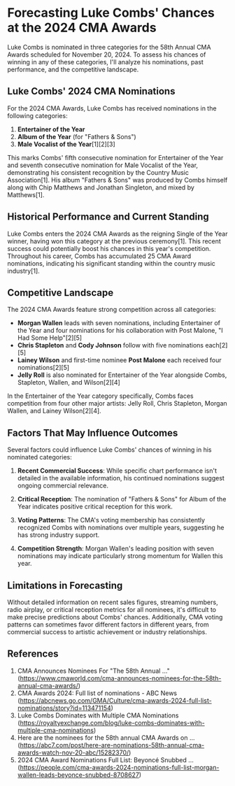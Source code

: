 # Forecasting Luke Combs' Chances at the 2024 CMA Awards

Luke Combs is nominated in three categories for the 58th Annual CMA Awards scheduled for November 20, 2024. To assess his chances of winning in any of these categories, I'll analyze his nominations, past performance, and the competitive landscape.

## Luke Combs' 2024 CMA Nominations

For the 2024 CMA Awards, Luke Combs has received nominations in the following categories:

1. **Entertainer of the Year**
2. **Album of the Year** (for "Fathers & Sons")
3. **Male Vocalist of the Year**[1][2][3]

This marks Combs' fifth consecutive nomination for Entertainer of the Year and seventh consecutive nomination for Male Vocalist of the Year, demonstrating his consistent recognition by the Country Music Association[1]. His album "Fathers & Sons" was produced by Combs himself along with Chip Matthews and Jonathan Singleton, and mixed by Matthews[1].

## Historical Performance and Current Standing

Luke Combs enters the 2024 CMA Awards as the reigning Single of the Year winner, having won this category at the previous ceremony[1]. This recent success could potentially boost his chances in this year's competition. Throughout his career, Combs has accumulated 25 CMA Award nominations, indicating his significant standing within the country music industry[1].

## Competitive Landscape

The 2024 CMA Awards feature strong competition across all categories:

- **Morgan Wallen** leads with seven nominations, including Entertainer of the Year and four nominations for his collaboration with Post Malone, "I Had Some Help"[2][5]
- **Chris Stapleton** and **Cody Johnson** follow with five nominations each[2][5]
- **Lainey Wilson** and first-time nominee **Post Malone** each received four nominations[2][5]
- **Jelly Roll** is also nominated for Entertainer of the Year alongside Combs, Stapleton, Wallen, and Wilson[2][4]

In the Entertainer of the Year category specifically, Combs faces competition from four other major artists: Jelly Roll, Chris Stapleton, Morgan Wallen, and Lainey Wilson[2][4].

## Factors That May Influence Outcomes

Several factors could influence Luke Combs' chances of winning in his nominated categories:

1. **Recent Commercial Success**: While specific chart performance isn't detailed in the available information, his continued nominations suggest ongoing commercial relevance.

2. **Critical Reception**: The nomination of "Fathers & Sons" for Album of the Year indicates positive critical reception for this work.

3. **Voting Patterns**: The CMA's voting membership has consistently recognized Combs with nominations over multiple years, suggesting he has strong industry support.

4. **Competition Strength**: Morgan Wallen's leading position with seven nominations may indicate particularly strong momentum for Wallen this year.

## Limitations in Forecasting

Without detailed information on recent sales figures, streaming numbers, radio airplay, or critical reception metrics for all nominees, it's difficult to make precise predictions about Combs' chances. Additionally, CMA voting patterns can sometimes favor different factors in different years, from commercial success to artistic achievement or industry relationships.

## References

1. CMA Announces Nominees For "The 58th Annual ..." (https://www.cmaworld.com/cma-announces-nominees-for-the-58th-annual-cma-awards/)
2. CMA Awards 2024: Full list of nominations - ABC News (https://abcnews.go.com/GMA/Culture/cma-awards-2024-full-list-nominations/story?id=113471154)
3. Luke Combs Dominates with Multiple CMA Nominations (https://royaltyexchange.com/blog/luke-combs-dominates-with-multiple-cma-nominations)
4. Here are the nominees for the 58th annual CMA Awards on ... (https://abc7.com/post/here-are-nominations-58th-annual-cma-awards-watch-nov-20-abc/15282370/)
5. 2024 CMA Award Nominations Full List: Beyoncé Snubbed ... (https://people.com/cma-awards-2024-nominations-full-list-morgan-wallen-leads-beyonce-snubbed-8708627)